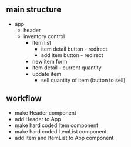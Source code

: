 
## main structure

- app
  - header
  - inventory control
      - item list
          - item detail button - redirect
          - add item button - redirect
      - new item form
      - item detail - current quantity 
      - update item
          - sell quantity of item (button to sell)


## workflow

  - make Header component
  - add Header to App
  - make hard coded Item component
  - make hard coded ItemList component
  - add Item and ItemList to App component